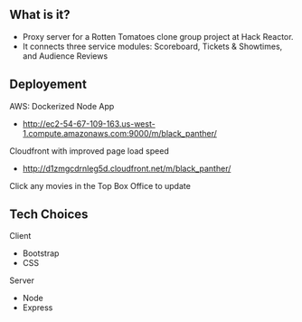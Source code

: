 ## What is it?
- Proxy server for a Rotten Tomatoes clone group project at Hack Reactor.
- It connects three service modules: Scoreboard, Tickets & Showtimes, and Audience Reviews

## Deployement
AWS: Dockerized Node App
- http://ec2-54-67-109-163.us-west-1.compute.amazonaws.com:9000/m/black_panther/

Cloudfront with improved page load speed
- http://d1zmgcdrnleg5d.cloudfront.net/m/black_panther/

Click any movies in the Top Box Office to update

## Tech Choices
Client
- Bootstrap
- CSS
	
Server
- Node
- Express
